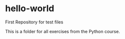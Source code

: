 # hello-world
<p>First Repository for test files</p>
<p>This is a folder for all exercises from the Python course. </p>
